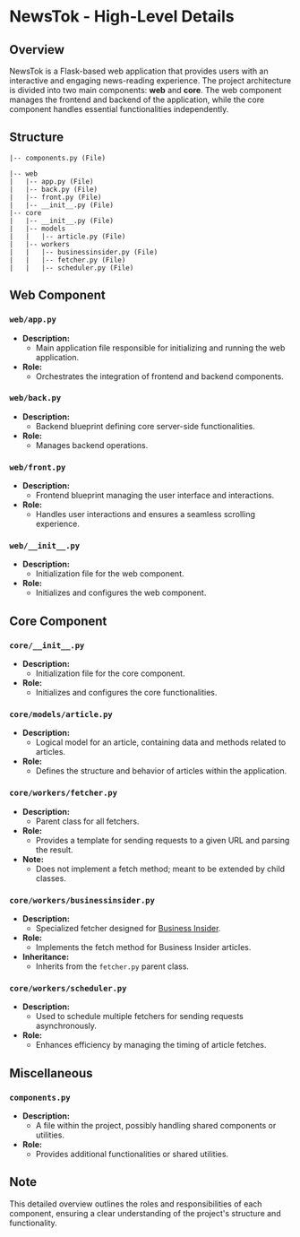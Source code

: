 # NewsTok - High-Level Details

## Overview

NewsTok is a Flask-based web application that provides users with an interactive and engaging news-reading experience. The project architecture is divided into two main components: **web** and **core**. The web component manages the frontend and backend of the application, while the core component handles essential functionalities independently.

## Structure

    |-- components.py (File)

    |-- web
    |   |-- app.py (File)
    |   |-- back.py (File)
    |   |-- front.py (File)
    |   |-- __init__.py (File)
    |-- core
    |   |-- __init__.py (File)
    |   |-- models
    |   |   |-- article.py (File)
    |   |-- workers
    |   |   |-- businessinsider.py (File)
    |   |   |-- fetcher.py (File)
    |   |   |-- scheduler.py (File)

## Web Component

### `web/app.py`

- **Description:**
  - Main application file responsible for initializing and running the web application.
- **Role:**
  - Orchestrates the integration of frontend and backend components.

### `web/back.py`

- **Description:**
  - Backend blueprint defining core server-side functionalities.
- **Role:**
  - Manages backend operations.

### `web/front.py`

- **Description:**
  - Frontend blueprint managing the user interface and interactions.
- **Role:**
  - Handles user interactions and ensures a seamless scrolling experience.

### `web/__init__.py`

- **Description:**
  - Initialization file for the web component.
- **Role:**
  - Initializes and configures the web component.

## Core Component

### `core/__init__.py`

- **Description:**
  - Initialization file for the core component.
- **Role:**
  - Initializes and configures the core functionalities.

### `core/models/article.py`

- **Description:**
  - Logical model for an article, containing data and methods related to articles.
- **Role:**
  - Defines the structure and behavior of articles within the application.

### `core/workers/fetcher.py`

- **Description:**
  - Parent class for all fetchers.
- **Role:**
  - Provides a template for sending requests to a given URL and parsing the result.
- **Note:**
  - Does not implement a fetch method; meant to be extended by child classes.

### `core/workers/businessinsider.py`

- **Description:**
  - Specialized fetcher designed for [Business Insider](https://www.businessinsider.in/).
- **Role:**
  - Implements the fetch method for Business Insider articles.
- **Inheritance:**
  - Inherits from the `fetcher.py` parent class.

### `core/workers/scheduler.py`

- **Description:**
  - Used to schedule multiple fetchers for sending requests asynchronously.
- **Role:**
  - Enhances efficiency by managing the timing of article fetches.

## Miscellaneous

### `components.py`

- **Description:**
  - A file within the project, possibly handling shared components or utilities.
- **Role:**
  - Provides additional functionalities or shared utilities.

## Note

This detailed overview outlines the roles and responsibilities of each component, ensuring a clear understanding of the project's structure and functionality.